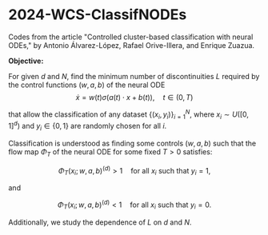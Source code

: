 # 2024-WCS-ClassifNODEs

Codes from the article "Controlled cluster-based classification with neural ODEs," by Antonio Álvarez-López, Rafael Orive-Illera, and Enrique Zuazua.

**Objective:**

For given $d$ and $N$, find the minimum number of discontinuities $L$ required by the control functions $(w,a,b)$ of the neural ODE
$$
\dot{x} = w(t)\sigma(a(t) \cdot x + b(t)), \quad t \in (0, T)
$$

that allow the classification of any dataset $\{(x_i,y_i)\}_{i=1}^N$, where $x_i \sim U([0,1]^d)$ and $y_i \in \{0,1\}$ are randomly chosen for all $i$.

Classification is understood as finding some controls $(w,a,b)$ such that the flow map $\Phi_T$ of the neural ODE for some fixed $T>0$ satisfies:

$$
\Phi_T(x_i;w,a,b)^{(d)} > 1 \quad \text{for all } x_i \text{ such that } y_i = 1,
$$

and 

$$
\Phi_T(x_i;w,a,b)^{(d)} < 1 \quad \text{for all } x_i \text{ such that } y_i = 0.
$$

Additionally, we study the dependence of $L$ on $d$ and $N$.

